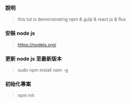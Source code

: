### 說明
> this tut is demonstrating npm & gulp & react.js & flux

### 安裝 node js
> https://nodejs.org/

### 更新 node js 至最新版本
> sudo npm install npm -g

### 初始化專案
> npm init
